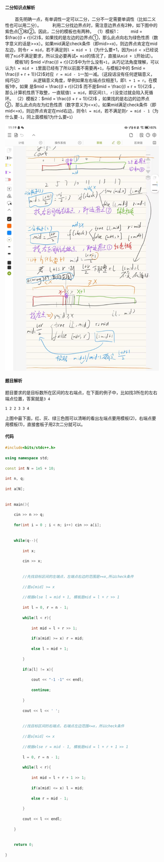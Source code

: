 #### 二分知识点解析
$\qquad$首先明确一点，有单调性一定可以二分，二分不一定需要单调性（比如二义性也可以用二分）。
$\qquad$利用二分找边界点时，需注意边界点有2种，如下图中的紫色点①和②。因此，二分的模板也有两种。
（1）模板1：
$\qquad$mid = $\frac{(l + r)}{2}$，如果找的是左边的边界点①，那么此点向右为绿色性质（数字意义的话是>=x）。如果mid满足check条件（即mid>=x)，则边界点肯定在mid左边，则令`r = mid`，若不满足则`l = mid + 1`（为什么要+1，因为`mid < x`已经说明了`mid`不满足要求，所以没必要再试`= mid`的情况了，直接从`mid + 1`开始试）。
$\qquad$模板1的 $mid =\frac{(l + r)}{2}$中为什么没有`+1`，从巧记法角度理解，可以认为`l = mid + 1`里面已经有了所以前面不需要再`+1`，与模板2中的 $mid = \frac{(l + r + 1)}{2}$对应` r = mid - 1`一加一减。（这段话没有任何逻辑意义，纯巧记）
$\qquad$从逻辑意义角度，举例如果左右端点仅相差1，即`l + 1 = r`。在模板1中，如果
是$mid = \frac{(l + r)}{2}$ 而不是$mid = \frac{(l + r + 1)}{2}$ ，那么计算机性质下取整，一直赋值`l = mid`，即区间`[l, r]`没变过就会陷入死循环。
（2）模板2：$mid = \frac{(l + r + 1)}{2}$ ，如果找的是右边的边界点②，那么此点向左为红色性质（数字意义为<=x）。如果mid满足check条件（即mid<=x)，则边界点肯定在mid右边，则令`l = mid`，若不满足则`r = mid - 1`（为什么要`-1`，同上面模板1为什么要`+1`）

![](/images/acwing789.数的范围.jpg)

#### 题目解析

题目要求的是目标数所在区间的左右端点，在下面的例子中，比如找3所在的左右端点位置，答案就是`3 4`
```
1 2 2 3 3 4
```
上图中最下面，红、灰、绿三色图可以清晰的看出左端点要用模板(2)，右端点要用模板(1)，直接套板子用2次二分就可以。

#### 代码
```cpp
#include<bits/stdc++.h>

using namespace std;

const int N = 1e5 + 10;

int n, q;

int a[N];
  

int main(){

    cin >> n >> q;

    for(int i = 0 ; i < n; i++) cin >> a[i];
  

    while(q--){

        int x;

        cin >> x;


        //先找目标区间的左端点，左端点右边的范围是>=x,所以check条件

        //是a[mid] >= x

        //根据else l = mid + 1, 模板是mid = l + r >> 1

        int l = 0, r = n - 1;

        while(l < r){

            int mid = l + r >> 1;

            if(a[mid] >= x) r = mid;

            else l = mid + 1;

        }

        if(a[l] != x){

            cout << "-1 -1" << endl;

            continue;

        }

        cout << l << ' ';

  
        //找目标区间的右端点，右端点左边范围<=x，所以check条件

        //是a[mid] <= x

        //根据else r = mid - 1, 模板是mid = l + r + 1 >> 1

        l = 0, r = n - 1;

        while(l < r){

            int mid = l + r + 1 >> 1;

            if(a[mid] <= x) l = mid;

            else r = mid - 1;

        }

        cout << l << endl;

    }


    return 0;

}
```